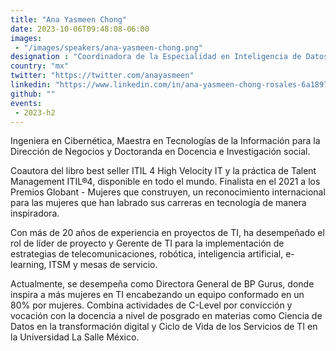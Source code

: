 ```yaml
---
title: "Ana Yasmeen Chong"
date: 2023-10-06T09:48:08-06:00
images: 
 - "/images/speakers/ana-yasmeen-chong.png"
designation : "Coordinadora de la Especialidad en Inteligencia de Datos @ La Salle y CEO @ BP GURUS "
country: "mx"
twitter: "https://twitter.com/anayasmeen"
linkedin: "https://www.linkedin.com/in/ana-yasmeen-chong-rosales-6a189754/?originalSubdomain=mx"
github: ""
events: 
 - 2023-h2
---
```


Ingeniera en Cibernética, Maestra en Tecnologías de la Información para la Dirección de Negocios y Doctoranda en Docencia e Investigación social.

Coautora del libro best seller ITIL 4 High Velocity IT y la práctica de Talent Management ITIL®4, disponible en todo el mundo. Finalista en el 2021 a los Premios Globant - Mujeres que construyen, un reconocimiento internacional para las mujeres que han labrado sus carreras en tecnología de manera inspiradora.

Con más de 20 años de experiencia en proyectos de TI, ha desempeñado el rol de líder de proyecto y Gerente de TI para la implementación de estrategias de telecomunicaciones, robótica, inteligencia artificial, e-learning, ITSM y mesas de servicio.

Actualmente, se desempeña como Directora General de BP Gurus, donde inspira a más mujeres en TI encabezando un equipo conformado en un 80% por mujeres. Combina actividades de C-Level por convicción y vocación con la docencia a nivel de posgrado en materias como Ciencia de Datos en la transformación
digital y Ciclo de Vida de los Servicios de TI en la Universidad La Salle México.
